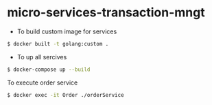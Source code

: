 # micro-services-transaction-mngt
- To build custom image for services 
```sh
$ docker built -t golang:custom .
```
- To up all sercives 
```sh
$ docker-compose up --build
```
To execute order service
```sh
$ docker exec -it Order ./orderService
```
